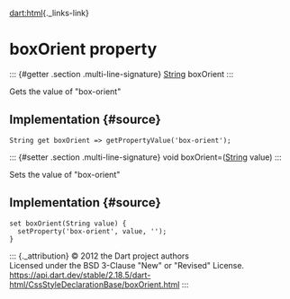 [dart:html](../../dart-html/dart-html-library){._links-link}

boxOrient property
==================

::: {#getter .section .multi-line-signature}
[String](../../dart-core/string-class) boxOrient
:::

Gets the value of \"box-orient\"

Implementation {#source}
--------------

``` {.language-dart data-language="dart"}
String get boxOrient => getPropertyValue('box-orient');
```

::: {#setter .section .multi-line-signature}
void boxOrient=([String](../../dart-core/string-class) value)
:::

Sets the value of \"box-orient\"

Implementation {#source}
--------------

``` {.language-dart data-language="dart"}
set boxOrient(String value) {
  setProperty('box-orient', value, '');
}
```

::: {._attribution}
© 2012 the Dart project authors\
Licensed under the BSD 3-Clause \"New\" or \"Revised\" License.\
<https://api.dart.dev/stable/2.18.5/dart-html/CssStyleDeclarationBase/boxOrient.html>
:::
